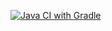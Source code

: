 [![Java CI with Gradle](https://github.com/artem4ik002/API-CITest/actions/workflows/gradle.yml/badge.svg)](https://github.com/artem4ik002/API-CITest/actions/workflows/gradle.yml)